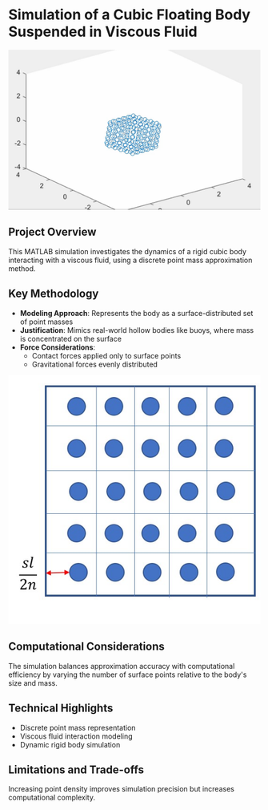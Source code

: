 # Simulation of a Cubic Floating Body Suspended in Viscous Fluid

![Alt Text](cube_resting.jpg)

## Project Overview

This MATLAB simulation investigates the dynamics of a rigid cubic body interacting with a viscous fluid, using a discrete point mass approximation method.

## Key Methodology

- **Modeling Approach**: Represents the body as a surface-distributed set of point masses
- **Justification**: Mimics real-world hollow bodies like buoys, where mass is concentrated on the surface
- **Force Considerations**: 
  - Contact forces applied only to surface points
  - Gravitational forces evenly distributed

![Alt Text](cube_pts_visual.jpg)
## Computational Considerations

The simulation balances approximation accuracy with computational efficiency by varying the number of surface points relative to the body's size and mass.

## Technical Highlights

- Discrete point mass representation
- Viscous fluid interaction modeling
- Dynamic rigid body simulation

## Limitations and Trade-offs

Increasing point density improves simulation precision but increases computational complexity.

